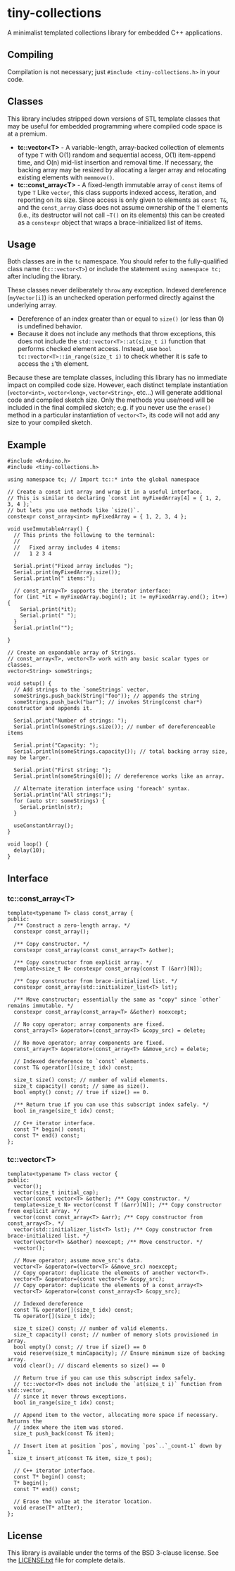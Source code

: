 
tiny-collections
================

A minimalist templated collections library for embedded C++ applications.

Compiling
---------

Compilation is not necessary; just `#include <tiny-collections.h>` in your code.

Classes
-------

This library includes stripped down versions of STL template classes that may be useful
for embedded programming where compiled code space is at a premium.

* **tc::vector&lt;T&gt;** - A variable-length, array-backed collection of elements of type `T`
  with O(1) random and sequential access, O(1) item-append time, and O(n) mid-list
  insertion and removal time. If necessary, the backing array may be resized by allocating a larger
  array and relocating existing elements with `memmove()`.
* **tc::const_array&lt;T&gt;** - A fixed-length immutable array of `const` items of type `T`
  Like `vector`, this class supports indexed access, iteration, and reporting on its size.
  Since access is only given to elements as `const T&`, and the `const_array` class does
  not assume ownership of the `T` elements (i.e., its destructor will not call `~T()` on
  its elements) this can be created as a `constexpr` object that wraps a brace-initialized
  list of items.

Usage
-----

Both classes are in the `tc` namespace. You should refer to the fully-qualified class name
(`tc::vector<T>`) or include the statement `using namespace tc;` after including the
library.

These classes never deliberately `throw` any exception. Indexed dereference
(`myVector[i]`) is an unchecked operation performed directly against the underlying array.
* Dereference of an index greater than or equal to `size()` (or less than 0) is undefined
  behavior.
* Because it does not include any methods that throw exceptions, this does not include the
  `std::vector<T>::at(size_t i)` function that performs checked element access. Instead, use
  `bool tc::vector<T>::in_range(size_t i)` to check whether it is safe to access the
  `i`'th element.

Because these are template classes, including this library has no immediate impact on
compiled code size. However, each distinct template instantiation (`vector<int>`,
`vector<long>`, `vector<String>`, etc...) will generate additional code and compiled
sketch size. Only the methods you use/need will be included in the final compiled sketch;
e.g. if you never use the `erase()` method in a particular instantiation of `vector<T>`,
its code will not add any size to your compiled sketch.

Example
-------

```
#include <Arduino.h>
#include <tiny-collections.h>

using namespace tc; // Import tc::* into the global namespace

// Create a const int array and wrap it in a useful interface.
// This is similar to declaring `const int myFixedArray[4] = { 1, 2, 3, 4 };`
// but lets you use methods like `size()`.
constexpr const_array<int> myFixedArray = { 1, 2, 3, 4 };

void useImmutableArray() {
  // This prints the following to the terminal:
  //
  //   Fixed array includes 4 items:
  //   1 2 3 4

  Serial.print("Fixed array includes ");
  Serial.print(myFixedArray.size());
  Serial.println(" items:");

  // const_array<T> supports the iterator interface:
  for (int *it = myFixedArray.begin(); it != myFixedArray.end(); it++) {
    Serial.print(*it);
    Serial.print(" ");
  }
  Serial.println("");

}

// Create an expandable array of Strings.
// const_array<T>, vector<T> work with any basic scalar types or classes.
vector<String> someStrings;

void setup() {
  // Add strings to the `someStrings` vector.
  someStrings.push_back(String("foo")); // appends the string
  someStrings.push_back("bar"); // invokes String(const char*) constructor and appends it.

  Serial.print("Number of strings: ");
  Serial.println(someStrings.size()); // number of dereferenceable items

  Serial.print("Capacity: ");
  Serial.println(someStrings.capacity()); // total backing array size, may be larger.

  Serial.print("First string: ");
  Serial.println(someStrings[0]); // dereference works like an array.

  // Alternate iteration interface using 'foreach' syntax.
  Serial.println("All strings:");
  for (auto str: someStrings) {
    Serial.println(str);
  }

  useConstantArray();
}

void loop() {
  delay(10);
}
```

Interface
---------

### tc::const\_array&lt;T&gt;

```
template<typename T> class const_array {
public:
  /** Construct a zero-length array. */
  constexpr const_array();

  /** Copy constructor. */
  constexpr const_array(const const_array<T> &other);

  /** Copy constructor from explicit array. */
  template<size_t N> constexpr const_array(const T (&arr)[N]);

  /** Copy constructor from brace-initialized list. */
  constexpr const_array(std::initializer_list<T> lst);

  /** Move constructor; essentially the same as "copy" since `other` remains immutable. */
  constexpr const_array(const_array<T> &&other) noexcept;

  // No copy operator; array components are fixed.
  const_array<T> &operator=(const_array<T> &copy_src) = delete;

  // No move operator; array components are fixed.
  const_array<T> &operator=(const_array<T> &&move_src) = delete;

  // Indexed dereference to `const` elements.
  const T& operator[](size_t idx) const;

  size_t size() const; // number of valid elements.
  size_t capacity() const; // same as size().
  bool empty() const; // true if size() == 0.

  /** Return true if you can use this subscript index safely. */
  bool in_range(size_t idx) const;

  // C++ iterator interface.
  const T* begin() const;
  const T* end() const;
};

```

### tc::vector&lt;T&gt;

```
template<typename T> class vector {
public:
  vector();
  vector(size_t initial_cap);
  vector(const vector<T> &other); /** Copy constructor. */
  template<size_t N> vector(const T (&arr)[N]); /** Copy constructor from explicit array. */
  vector(const const_array<T> &arr); /** Copy constructor from const_array<T>. */
  vector(std::initializer_list<T> lst); /** Copy constructor from brace-initialized list. */
  vector(vector<T> &&other) noexcept; /** Move constructor. */
  ~vector();

  // Move operator; assume move_src's data.
  vector<T> &operator=(vector<T> &&move_src) noexcept;
  // Copy operator: duplicate the elements of another vector<T>.
  vector<T> &operator=(const vector<T> &copy_src);
  // Copy operator: duplicate the elements of a const_array<T>
  vector<T> &operator=(const const_array<T> &copy_src);

  // Indexed dereference
  const T& operator[](size_t idx) const;
  T& operator[](size_t idx);

  size_t size() const; // number of valid elements.
  size_t capacity() const; // number of memory slots provisioned in array.
  bool empty() const; // true if size() == 0
  void reserve(size_t minCapacity); // Ensure minimum size of backing array.
  void clear(); // discard elements so size() == 0

  // Return true if you can use this subscript index safely.
  // tc::vector<T> does not include the `at(size_t i)` function from std::vector,
  // since it never throws exceptions.
  bool in_range(size_t idx) const;

  // Append item to the vector, allocating more space if necessary. Returns the
  // index where the item was stored.
  size_t push_back(const T& item);

  // Insert item at position `pos`, moving `pos`..`_count-1` down by 1.
  size_t insert_at(const T& item, size_t pos);

  // C++ iterator interface.
  const T* begin() const;
  T* begin();
  const T* end() const;

  // Erase the value at the iterator location.
  void erase(T* atIter);
};
```

License
-------

This library is available under the terms of the BSD 3-clause license. See the
[LICENSE.txt](https://github.com/kimballa/tiny-collections/blob/main/LICENSE.txt) file for
complete details.
